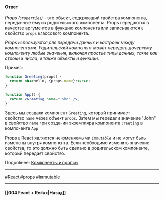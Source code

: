 #### Ответ

*Props (`properties`)*  - это объект, содержащий свойства компонента, переданные ему из родительского компонента. Props передаются в качестве аргументов в функцию компонента или записываются в свойство `props` классового компонента.

*Props используются для передачи данных и настроек между компонентами. Родительский компонент может передать дочернему компоненту любые значения, включая простые типы данных, такие как строки и числа, а также объекты и функции.*

Пример:

```jsx
function Greeting(props) {
  return <h1>Hello, {props.name}!</h1>;
}

function App() {
  return <Greeting name="John" />;
}
```

Здесь мы создали компонент `Greeting`, который принимает свойство `name` через объект `props`. Затем мы передали значение "John" в свойство `name` при создании экземпляра компонента `Greeting` в компоненте `App`

Props в React являются неизменяемыми *`immutable`* и не могут быть изменены внутри компонента. Если необходимо изменить значение свойства, то это должно быть сделано в родительском компоненте, который передает свойство.

Подробнее: [Компоненты и пропсы](https://ru.legacy.reactjs.org/docs/components-and-props.html) 

____
#React #props #immutable

____

#### [[004 React + Redux|Назад]]